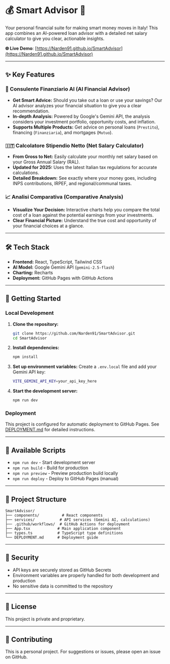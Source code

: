 # 💰 Smart Advisor 🤖

Your personal financial suite for making smart money moves in Italy! This app combines an AI-powered loan advisor with a detailed net salary calculator to give you clear, actionable insights.

**🌐 Live Demo**: [https://Narden91.github.io/SmartAdvisor](https://Narden91.github.io/SmartAdvisor)

---

## ✨ Key Features

### 🤖 Consulente Finanziario AI (AI Financial Advisor)
- **Get Smart Advice:** Should you take out a loan or use your savings? Our AI advisor analyzes your financial situation to give you a clear recommendation.
- **In-depth Analysis:** Powered by Google's Gemini API, the analysis considers your investment portfolio, opportunity costs, and inflation.
- **Supports Multiple Products:** Get advice on personal loans (`Prestito`), financing (`Finanziaria`), and mortgages (`Mutuo`).

### 🇮🇹 Calcolatore Stipendio Netto (Net Salary Calculator)
- **From Gross to Net:** Easily calculate your monthly net salary based on your Gross Annual Salary (RAL).
- **Updated for 2025:** Uses the latest Italian tax regulations for accurate calculations.
- **Detailed Breakdown:** See exactly where your money goes, including INPS contributions, IRPEF, and regional/communal taxes.

### 📈 Analisi Comparativa (Comparative Analysis)
- **Visualize Your Decision:** Interactive charts help you compare the total cost of a loan against the potential earnings from your investments.
- **Clear Financial Picture:** Understand the true cost and opportunity of your financial choices at a glance.

---

## 🛠️ Tech Stack

- **Frontend:** React, TypeScript, Tailwind CSS
- **AI Model:** Google Gemini API (`gemini-2.5-flash`)
- **Charting:** Recharts
- **Deployment:** GitHub Pages with GitHub Actions

---

## 🚀 Getting Started

### Local Development

1. **Clone the repository:**
   ```bash
   git clone https://github.com/Narden91/SmartAdvisor.git
   cd SmartAdvisor
   ```

2. **Install dependencies:**
   ```bash
   npm install
   ```

3. **Set up environment variables:**
   Create a `.env.local` file and add your Gemini API key:
   ```bash
   VITE_GEMINI_API_KEY=your_api_key_here
   ```

4. **Start the development server:**
   ```bash
   npm run dev
   ```

### Deployment

This project is configured for automatic deployment to GitHub Pages. See [DEPLOYMENT.md](./DEPLOYMENT.md) for detailed instructions.

---

## 🔧 Available Scripts

- `npm run dev` - Start development server
- `npm run build` - Build for production
- `npm run preview` - Preview production build locally
- `npm run deploy` - Deploy to GitHub Pages (manual)

---

## 📁 Project Structure

```
SmartAdvisor/
├── components/          # React components
├── services/           # API services (Gemini AI, calculations)
├── .github/workflows/  # GitHub Actions for deployment
├── App.tsx            # Main application component
├── types.ts           # TypeScript type definitions
└── DEPLOYMENT.md      # Deployment guide
```

---

## 🔐 Security

- API keys are securely stored as GitHub Secrets
- Environment variables are properly handled for both development and production
- No sensitive data is committed to the repository

---

## 📄 License

This project is private and proprietary.

---

## 🤝 Contributing

This is a personal project. For suggestions or issues, please open an issue on GitHub.
